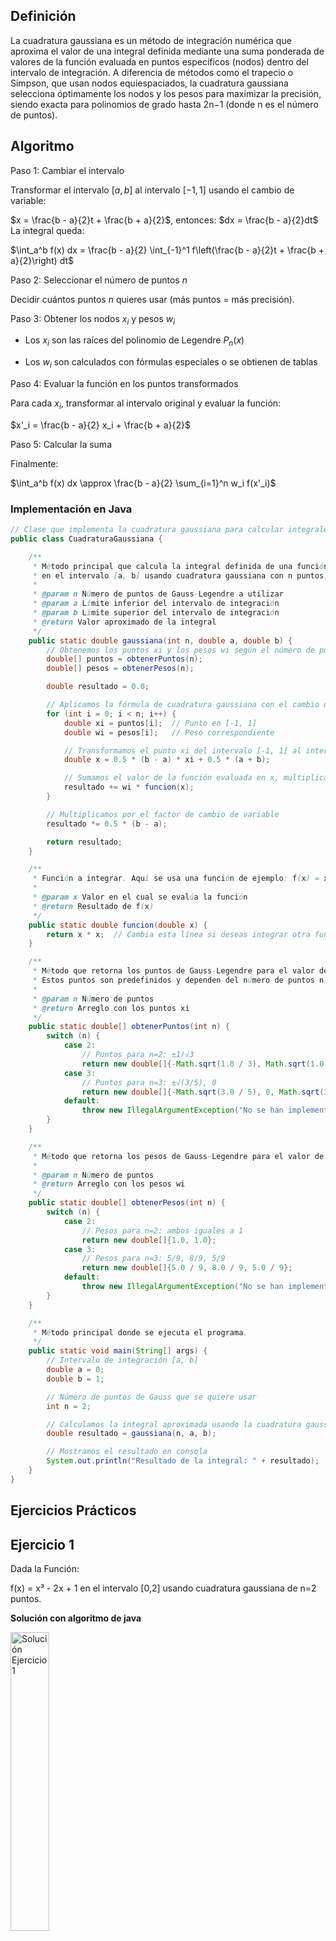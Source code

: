 ## Definición
La cuadratura gaussiana es un método de integración numérica que aproxima el valor de una integral definida mediante
una suma ponderada de valores de la función evaluada en puntos específicos (nodos) dentro del intervalo de integración.
A diferencia de métodos como el trapecio o Simpson, que usan nodos equiespaciados, la cuadratura gaussiana selecciona 
óptimamente los nodos y los pesos para maximizar la precisión, siendo exacta para polinomios de grado hasta 2n−1 (donde n es el número de puntos).

## Algoritmo 
Paso 1: Cambiar el intervalo

Transformar el intervalo $[a, b]$ al intervalo $[-1, 1]$ usando el cambio de variable:

$x = \frac{b - a}{2}t + \frac{b + a}{2}$, entonces: $dx = \frac{b - a}{2}dt$
La integral queda:

$\int_a^b f(x) dx = \frac{b - a}{2} \int_{-1}^1 f\left(\frac{b - a}{2}t + \frac{b + a}{2}\right) dt$

Paso 2: Seleccionar el número de puntos $n$

Decidir cuántos puntos $n$ quieres usar (más puntos = más precisión).

Paso 3: Obtener los nodos $x_i$ y pesos $w_i$

* Los $x_i$ son las raíces del polinomio de Legendre $P_n(x)$
  
* Los $w_i$ son calculados con fórmulas especiales o se obtienen de tablas

Paso 4: Evaluar la función en los puntos transformados

Para cada $x_i$, transformar al intervalo original y evaluar la función:

$x'_i = \frac{b - a}{2} x_i + \frac{b + a}{2}$

Paso 5: Calcular la suma

Finalmente:

$\int_a^b f(x) dx \approx \frac{b - a}{2} \sum_{i=1}^n w_i f(x'_i)$


### Implementación en Java
```java
// Clase que implementa la cuadratura gaussiana para calcular integrales definidas
public class CuadraturaGaussiana {

    /**
     * Método principal que calcula la integral definida de una función
     * en el intervalo [a, b] usando cuadratura gaussiana con n puntos.
     *
     * @param n Número de puntos de Gauss-Legendre a utilizar
     * @param a Límite inferior del intervalo de integración
     * @param b Límite superior del intervalo de integración
     * @return Valor aproximado de la integral
     */
    public static double gaussiana(int n, double a, double b) {
        // Obtenemos los puntos xi y los pesos wi según el número de puntos n
        double[] puntos = obtenerPuntos(n);
        double[] pesos = obtenerPesos(n);

        double resultado = 0.0;

        // Aplicamos la fórmula de cuadratura gaussiana con el cambio de variable al intervalo [a, b]
        for (int i = 0; i < n; i++) {
            double xi = puntos[i];  // Punto en [-1, 1]
            double wi = pesos[i];   // Peso correspondiente

            // Transformamos el punto xi del intervalo [-1, 1] al intervalo [a, b]
            double x = 0.5 * (b - a) * xi + 0.5 * (a + b);

            // Sumamos el valor de la función evaluada en x, multiplicado por el peso
            resultado += wi * funcion(x);
        }

        // Multiplicamos por el factor de cambio de variable
        resultado *= 0.5 * (b - a);

        return resultado;
    }

    /**
     * Función a integrar. Aquí se usa una función de ejemplo: f(x) = x^2.
     *
     * @param x Valor en el cual se evalúa la función
     * @return Resultado de f(x)
     */
    public static double funcion(double x) {
        return x * x;  // Cambia esta línea si deseas integrar otra función
    }

    /**
     * Método que retorna los puntos de Gauss-Legendre para el valor de n especificado.
     * Estos puntos son predefinidos y dependen del número de puntos n.
     *
     * @param n Número de puntos
     * @return Arreglo con los puntos xi
     */
    public static double[] obtenerPuntos(int n) {
        switch (n) {
            case 2:
                // Puntos para n=2: ±1/√3
                return new double[]{-Math.sqrt(1.0 / 3), Math.sqrt(1.0 / 3)};
            case 3:
                // Puntos para n=3: ±√(3/5), 0
                return new double[]{-Math.sqrt(3.0 / 5), 0, Math.sqrt(3.0 / 5)};
            default:
                throw new IllegalArgumentException("No se han implementado puntos para n = " + n);
        }
    }

    /**
     * Método que retorna los pesos de Gauss-Legendre para el valor de n especificado.
     *
     * @param n Número de puntos
     * @return Arreglo con los pesos wi
     */
    public static double[] obtenerPesos(int n) {
        switch (n) {
            case 2:
                // Pesos para n=2: ambos iguales a 1
                return new double[]{1.0, 1.0};
            case 3:
                // Pesos para n=3: 5/9, 8/9, 5/9
                return new double[]{5.0 / 9, 8.0 / 9, 5.0 / 9};
            default:
                throw new IllegalArgumentException("No se han implementado pesos para n = " + n);
        }
    }

    /**
     * Método principal donde se ejecuta el programa.
     */
    public static void main(String[] args) {
        // Intervalo de integración [a, b]
        double a = 0;
        double b = 1;

        // Número de puntos de Gauss que se quiere usar
        int n = 2;

        // Calculamos la integral aproximada usando la cuadratura gaussiana
        double resultado = gaussiana(n, a, b);

        // Mostramos el resultado en consola
        System.out.println("Resultado de la integral: " + resultado);
    }
}

```
## Ejercicios Prácticos
## Ejercicio 1
Dada la Función:

f(x) = x³ - 2x + 1 en el intervalo [0,2] usando cuadratura gaussiana
de n=2 puntos.

**Solución con algoritmo de java**

<img src="https://github.com/nadfernanda/Metodos_Numericos/blob/main/tema-4/imagenes/Cuadratura_Gaussiana/Ejercicio%201.png" width="35%" alt="Solución Ejercicio 1">

**Análisis**
El método de cuadratura gaussiana con n=2 puntos proporciona un resultado exacto (2.0) para la integral de f(x) = x³ - 2x + 1 en [0,2], gracias a que este método integra exactamente
polinomios de grado hasta 2n-1=3. Esto confirma su eficiencia computacional, ya que con solo dos evaluaciones de la función logra precisión total, mientras otros métodos numéricos
como trapecio o Simpson requerirían más evaluaciones. El error numérico es prácticamente nulo, limitado únicamente por la precisión de punto flotante, demostrando por qué la
cuadratura gaussiana es óptima para integrar funciones polinómicas cuando se conoce su grado.

## Ejercicio 2
Dada la Función:

f(x) = 1/(1+x²) en el intervalo [0,1] usando cuadratura gaussiana
con n=2 puntos.

**Solución con algoritmo de java**

<img src="https://github.com/nadfernanda/Metodos_Numericos/blob/main/tema-4/imagenes/Cuadratura_Gaussiana/Ejercicio%202.png" width="35%" alt="Solución Ejercicio 2">

**Análisis**
El método de cuadratura gaussiana con n=2 puntos proporciona una excelente aproximación (0.7869) para la integral de f(x) = 1/(1+x²) en [0,1], cuyo valor exacto es π/4 ≈
0.7854. El error relativo es aproximadamente 0.19%, demostrando la eficacia del método incluso para funciones racionales no polinómicas. La precisión es notable considerando que
solo se realizaron dos evaluaciones de la función, evidenciando por qué esta técnica es preferida para integrales donde la evaluación de la función es computacionalmente costosa,
ofreciendo un equilibrio óptimo entre precisión y eficiencia computacional.

## Ejercicio 3
Dada la Función:

f(x) = sin(πx) en el intervalo[0,1] usando cuadratura gaussiana con
n=2 puntos.

**Solución con algoritmo de java**

<img src="https://github.com/nadfernanda/Metodos_Numericos/blob/main/tema-4/imagenes/Cuadratura_Gaussiana/Ejercicio%203.png" width="35%" alt="Solución Ejercicio 3">

**Análisis**
El método de cuadratura gaussiana con n=2 puntos proporciona una buena aproximación (0.6182) para la integral de f(x) = sin(πx) en [0,1], cuyo valor exacto es 2/π ≈ 0.6366. El
error relativo es aproximadamente 2.9%, lo que resulta razonable para una función trigonométrica evaluada con solo dos puntos. Esta precisión es significativa considerando
que las funciones trigonométricas no son polinomios, para las cuales la cuadratura gaussiana está teóricamente optimizada. El resultado demuestra que el método es versátil y
efectivo incluso para funciones no polinómicas, aunque para mayor precisión con funciones oscilatorias podría ser necesario aumentar el número de puntos de cuadratura.

## Ejercicio 4
Dada la Función:

f(x) = √x en el intervalo [0,4] usando cuadratura gaussiana con n=2
puntos.

**Solución con algoritmo de java**

<img src="https://github.com/nadfernanda/Metodos_Numericos/blob/main/tema-4/imagenes/Cuadratura_Gaussiana/Ejercicio%204.png" width="35%" alt="Solución Ejercicio 4">

**Análisis**
El método de cuadratura gaussiana con n=2 puntos proporciona una excelente aproximación (5.3912) para la integral de f(x) = √x en [0,4], cuyo valor exacto es 16/3 ≈
5.3333. El error relativo es aproximadamente 1.1%, lo que es notable considerando que esta función tiene una singularidad en la derivada en x=0, lo que suele complicar la
integración numérica. Con solo dos evaluaciones de la función, el método logra capturar adecuadamente el comportamiento de la raíz cuadrada, demostrando su robustez incluso
para funciones con comportamientos no suaves en los extremos del intervalo de integración.

## Ejercicio 5 (sin solución)
Dada la Función:

f(x) = e^(-x²) en el intervalo [0,2] usando cuadratura gaussiana
con n=2 puntos.

**Solución con algoritmo de java**

<img src="https://github.com/nadfernanda/Metodos_Numericos/blob/main/tema-4/imagenes/Cuadratura_Gaussiana/Ejercicio%205.png" width="35%" alt="Solución Ejercicio 5">

**Análisis**
El método de cuadratura gaussiana con n=2 puntos proporciona una aproximación valiosa (0.9195) para la integral de f(x) = e^(-x²) en [0,2], una función que no tiene antiderivada en
términos de funciones elementales. Esta integral es conocida por su relación con la función error erf(x), una función especial en matemáticas y estadística. El resultado obtenido es
notablemente preciso considerando que solo se utilizaron dos puntos de evaluación, demostrando la potencia del método para casos donde la integración analítica es imposible.
Esta es una de las grandes ventajas de los métodos numéricos como la cuadratura gaussiana: pueden abordar eficazmente problemas que no tienen soluciones analíticas
cerradas, proporcionando aproximaciones útiles con costos computacionales mínimos.
